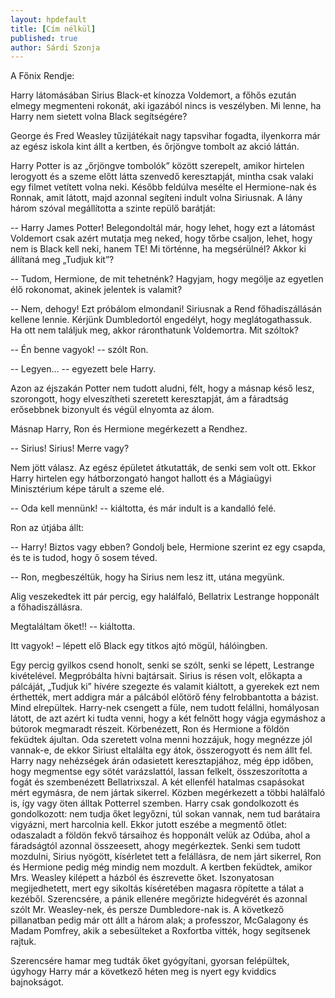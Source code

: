 ```yaml
---
layout: hpdefault
title: [Cím nélkül]
published: true
author: Sárdi Szonja
---
```

A Főnix Rendje:

Harry látomásában Sirius Black-et kínozza Voldemort, a főhős ezután elmegy megmenteni rokonát, aki igazából nincs is veszélyben. Mi lenne, ha Harry nem sietett volna Black segítségére?



George és Fred Weasley tűzijátékait nagy tapsvihar fogadta, ilyenkorra már az egész iskola kint állt a kertben, és őrjöngve tombolt az akció láttán.

Harry Potter is az „őrjöngve tombolók” között szerepelt, amikor hirtelen lerogyott és a szeme előtt látta szenvedő keresztapját, mintha csak valaki egy filmet vetített volna neki. Később feldúlva mesélte el Hermione-nak és Ronnak, amit látott, majd azonnal segíteni indult volna Siriusnak. A lány három szóval megállította a szinte repülő barátját:

-- Harry James Potter! Belegondoltál már, hogy lehet, hogy ezt a látomást Voldemort csak azért mutatja meg neked, hogy tőrbe csaljon, lehet, hogy nem is Black kell neki, hanem TE! Mi történne, ha megsérülnél? Akkor ki állítaná meg „Tudjuk kit”?

-- Tudom, Hermione, de mit tehetnénk? Hagyjam, hogy megölje az egyetlen élő rokonomat, akinek jelentek is valamit?

-- Nem, dehogy! Ezt próbálom elmondani! Siriusnak a Rend főhadiszállásán kellene lennie. Kérjünk Dumbledortól engedélyt, hogy meglátogathassuk. Ha ott nem találjuk meg, akkor ráronthatunk Voldemortra. Mit szóltok?

-- Én benne vagyok! -- szólt Ron.

-- Legyen… -- egyezett bele Harry.

Azon az éjszakán Potter nem tudott aludni, félt, hogy a másnap késő lesz, szorongott, hogy elveszítheti szeretett keresztapját, ám a fáradtság erősebbnek bizonyult és végül elnyomta az álom.

Másnap Harry, Ron és Hermione megérkezett a Rendhez.

-- Sirius! Sirius! Merre vagy?

Nem jött válasz. Az egész épületet átkutatták, de senki sem volt ott. Ekkor Harry hirtelen egy hátborzongató hangot hallott és a Mágiaügyi Minisztérium képe tárult a szeme elé.

-- Oda kell mennünk! -- kiáltotta, és már indult is a kandalló felé.

Ron az útjába állt:

-- Harry! Biztos vagy ebben? Gondolj bele, Hermione szerint ez egy csapda, és te is tudod, hogy ő sosem téved.

-- Ron, megbeszéltük, hogy ha Sirius nem lesz itt, utána megyünk.

Alig veszekedtek itt pár percig, egy halálfaló, Bellatrix Lestrange hopponált a főhadiszállásra. 

Megtaláltam őket!! -- kiáltotta.

Itt vagyok! – lépett elő Black egy titkos ajtó mögül, hálóingben.

Egy percig gyilkos csend honolt, senki se szólt, senki se lépett, Lestrange kivételével. Megpróbálta hívni bajtársait. Sirius is résen volt, előkapta a pálcáját, „Tudjuk ki” hívére szegezte és valamit kiáltott, a gyerekek ezt nem érthették, mert addigra már a pálcából előtörő fény felrobbantotta a bázist. Mind elrepültek. Harry-nek csengett a füle, nem tudott felállni, homályosan látott, de azt azért ki tudta venni, hogy a két felnőtt hogy vágja egymáshoz a bútorok megmaradt részeit. Körbenézett, Ron és Hermione a földön feküdtek ájultan. Oda szeretett volna menni hozzájuk, hogy megnézze jól vannak-e, de ekkor Siriust eltalálta egy átok, összerogyott és nem állt fel. Harry nagy nehézségek árán odasietett keresztapjához, még épp időben, hogy megmentse egy sötét varázslattól, lassan felkelt, összeszorította a fogát és szembenézett Bellatrixszal. A két ellenfél hatalmas csapásokat mért egymásra, de nem jártak sikerrel. Közben megérkezett a többi halálfaló is, így vagy öten álltak Potterrel szemben. Harry csak gondolkozott és gondolkozott: nem tudja őket legyőzni, túl sokan vannak, nem tud barátaira vigyázni, mert harcolnia kell. Ekkor jutott eszébe a megmentő ötlet: odaszaladt a földön fekvő társaihoz és hopponált velük az Odúba, ahol a fáradságtól azonnal összeesett, ahogy megérkeztek. Senki sem tudott mozdulni, Sirius nyögött, kísérletet tett a felállásra, de nem járt sikerrel, Ron és Hermione pedig még mindig nem mozdult. A kertben feküdtek, amikor Mrs. Weasley kilépett a házból és észrevette őket. Iszonyatosan megijedhetett, mert egy sikoltás kíséretében magasra röpítette a tálat a kezéből. Szerencsére, a pánik ellenére megőrizte hidegvérét és azonnal szólt Mr. Weasley-nek, és persze Dumbledore-nak is. A következő pillanatban pedig már ott állt a három alak; a professzor, McGalagony és Madam Pomfrey, akik a sebesülteket a Roxfortba vitték, hogy segítsenek rajtuk.

Szerencsére hamar meg tudták őket gyógyítani, gyorsan felépültek, úgyhogy Harry már a következő héten meg is nyert egy kviddics bajnokságot.